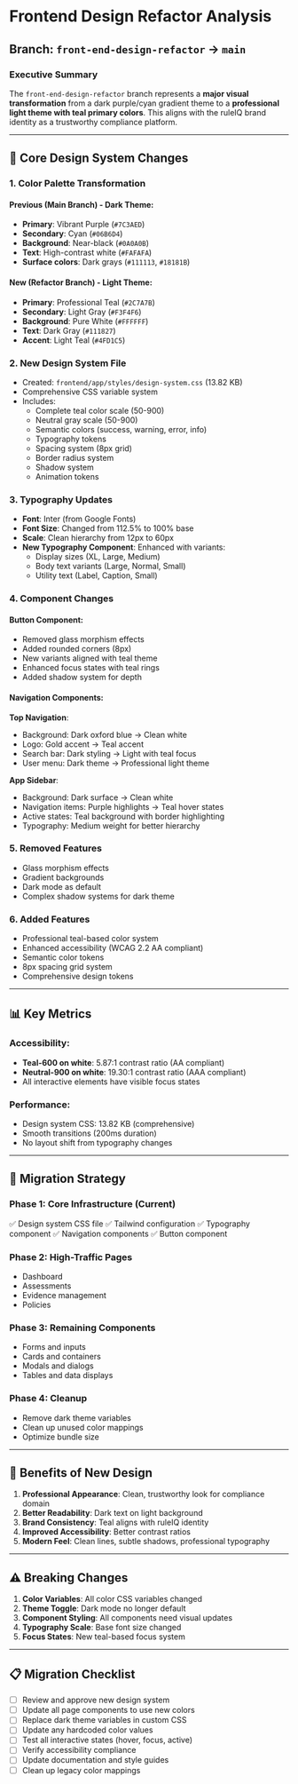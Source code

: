 # Frontend Design Refactor Analysis

## Branch: `front-end-design-refactor` → `main`

### Executive Summary

The `front-end-design-refactor` branch represents a **major visual transformation** from a dark purple/cyan gradient theme to a **professional light theme with teal primary colors**. This aligns with the ruleIQ brand identity as a trustworthy compliance platform.

---

## 🎨 Core Design System Changes

### 1. **Color Palette Transformation**

#### Previous (Main Branch) - Dark Theme:

- **Primary**: Vibrant Purple (`#7C3AED`)
- **Secondary**: Cyan (`#06B6D4`)
- **Background**: Near-black (`#0A0A0B`)
- **Text**: High-contrast white (`#FAFAFA`)
- **Surface colors**: Dark grays (`#111113`, `#18181B`)

#### New (Refactor Branch) - Light Theme:

- **Primary**: Professional Teal (`#2C7A7B`)
- **Secondary**: Light Gray (`#F3F4F6`)
- **Background**: Pure White (`#FFFFFF`)
- **Text**: Dark Gray (`#111827`)
- **Accent**: Light Teal (`#4FD1C5`)

### 2. **New Design System File**

- Created: `frontend/app/styles/design-system.css` (13.82 KB)
- Comprehensive CSS variable system
- Includes:
  - Complete teal color scale (50-900)
  - Neutral gray scale (50-900)
  - Semantic colors (success, warning, error, info)
  - Typography tokens
  - Spacing system (8px grid)
  - Border radius system
  - Shadow system
  - Animation tokens

### 3. **Typography Updates**

- **Font**: Inter (from Google Fonts)
- **Font Size**: Changed from 112.5% to 100% base
- **Scale**: Clean hierarchy from 12px to 60px
- **New Typography Component**: Enhanced with variants:
  - Display sizes (XL, Large, Medium)
  - Body text variants (Large, Normal, Small)
  - Utility text (Label, Caption, Small)

### 4. **Component Changes**

#### Button Component:

- Removed glass morphism effects
- Added rounded corners (8px)
- New variants aligned with teal theme
- Enhanced focus states with teal rings
- Added shadow system for depth

#### Navigation Components:

**Top Navigation**:

- Background: Dark oxford blue → Clean white
- Logo: Gold accent → Teal accent
- Search bar: Dark styling → Light with teal focus
- User menu: Dark theme → Professional light theme

**App Sidebar**:

- Background: Dark surface → Clean white
- Navigation items: Purple highlights → Teal hover states
- Active states: Teal background with border highlighting
- Typography: Medium weight for better hierarchy

### 5. **Removed Features**

- Glass morphism effects
- Gradient backgrounds
- Dark mode as default
- Complex shadow systems for dark theme

### 6. **Added Features**

- Professional teal-based color system
- Enhanced accessibility (WCAG 2.2 AA compliant)
- Semantic color tokens
- 8px spacing grid system
- Comprehensive design tokens

---

## 📊 Key Metrics

### Accessibility:

- **Teal-600 on white**: 5.87:1 contrast ratio (AA compliant)
- **Neutral-900 on white**: 19.30:1 contrast ratio (AAA compliant)
- All interactive elements have visible focus states

### Performance:

- Design system CSS: 13.82 KB (comprehensive)
- Smooth transitions (200ms duration)
- No layout shift from typography changes

---

## 🔄 Migration Strategy

### Phase 1: Core Infrastructure (Current)

✅ Design system CSS file
✅ Tailwind configuration
✅ Typography component
✅ Navigation components
✅ Button component

### Phase 2: High-Traffic Pages

- Dashboard
- Assessments
- Evidence management
- Policies

### Phase 3: Remaining Components

- Forms and inputs
- Cards and containers
- Modals and dialogs
- Tables and data displays

### Phase 4: Cleanup

- Remove dark theme variables
- Clean up unused color mappings
- Optimize bundle size

---

## 🚀 Benefits of New Design

1. **Professional Appearance**: Clean, trustworthy look for compliance domain
2. **Better Readability**: Dark text on light background
3. **Brand Consistency**: Teal aligns with ruleIQ identity
4. **Improved Accessibility**: Better contrast ratios
5. **Modern Feel**: Clean lines, subtle shadows, professional typography

---

## ⚠️ Breaking Changes

1. **Color Variables**: All color CSS variables changed
2. **Theme Toggle**: Dark mode no longer default
3. **Component Styling**: All components need visual updates
4. **Typography Scale**: Base font size changed
5. **Focus States**: New teal-based focus system

---

## 📋 Migration Checklist

- [ ] Review and approve new design system
- [ ] Update all page components to use new colors
- [ ] Replace dark theme variables in custom CSS
- [ ] Update any hardcoded color values
- [ ] Test all interactive states (hover, focus, active)
- [ ] Verify accessibility compliance
- [ ] Update documentation and style guides
- [ ] Clean up legacy color mappings
